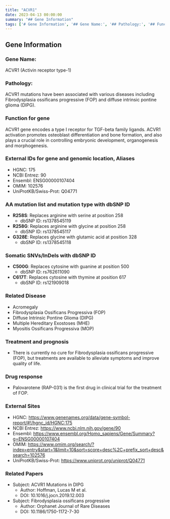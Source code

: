 ```yaml
---
title: "ACVR1"
date: 2023-04-13 00:00:00
summary: "## Gene Information"
tags: ['# Gene Information', '## Gene Name:', '## Pathology:', '## Function for gene', '## External IDs for gene and genomic location, Aliases', '## AA mutation list and mutation type with dbSNP ID', '## Somatic SNVs/InDels with dbSNP ID', '## Related Disease', '## Treatment and prognosis', '## Drug response', '## External Sites', '## Related Papers']
---
```


## Gene Information

### Gene Name: 
ACVR1 (Activin receptor type-1)

### Pathology:
ACVR1 mutations have been associated with various diseases including Fibrodysplasia ossificans progressive (FOP) and diffuse intrinsic pontine glioma (DIPG).


### Function for gene
ACVR1 gene encodes a type I receptor for TGF-beta family ligands. ACVR1 activation promotes osteoblast differentiation and bone formation, and also plays a crucial role in controlling embryonic development, organogenesis and morphogenesis.

### External IDs for gene and genomic location, Aliases
- HGNC: 175
- NCBI Entrez: 90
- Ensembl: ENSG00000107404
- OMIM: 102576
- UniProtKB/Swiss-Prot: Q04771 

### AA mutation list and mutation type with dbSNP ID
- **R258S**: Replaces arginine with serine at position 258
  - dbSNP ID: rs1378545119
- **R258G**: Replaces arginine with glycine at position 258
  - dbSNP ID: rs1378545117
- **G328E**: Replaces glycine with glutamic acid at position 328
  - dbSNP ID: rs1378545118

### Somatic SNVs/InDels with dbSNP ID
- **C500G**: Replaces cytosine with guanine at position 500
  - dbSNP ID: rs762611090
- **C617T**: Replaces cytosine with thymine at position 617
  - dbSNP ID: rs121909018

### Related Disease
- Acromegaly
- Fibrodysplasia Ossificans Progressiva (FOP)
- Diffuse Intrinsic Pontine Glioma (DIPG)
- Multiple Hereditary Exostoses (MHE)
- Myositis Ossificans Progressiva (MOP)

### Treatment and prognosis
- There is currently no cure for Fibrodysplasia ossificans progressive (FOP), but treatments are available to alleviate symptoms and improve quality of life.


### Drug response
- Palovarotene (RAP-031) is the first drug in clinical trial for the treatment of FOP.

### External Sites
- HGNC: https://www.genenames.org/data/gene-symbol-report/#!/hgnc_id/HGNC:175
- NCBI Entrez: https://www.ncbi.nlm.nih.gov/gene/90
- Ensembl: https://www.ensembl.org/Homo_sapiens/Gene/Summary?g=ENSG00000107404
- OMIM: https://www.omim.org/search/?index=entry&start=1&limit=10&sort=score+desc%2C+prefix_sort+desc&search=102576
- UniProtKB/Swiss-Prot: https://www.uniprot.org/uniprot/Q04771


### Related Papers
- Subject: ACVR1 Mutations in DIPG 
  - Author: Hoffman, Lucas M et al.
  - DOI: 10.1016/j.jocn.2019.12.003
- Subject: Fibrodysplasia ossificans progressive 
  - Author: Orphanet Journal of Rare Diseases
  - DOI: 10.1186/1750-1172-7-30